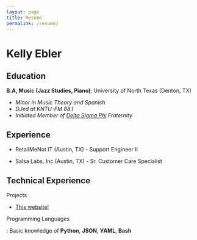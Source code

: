 ```yaml
---
layout: page
title: Resume
permalink: /resume/
---
```

Kelly Ebler
============

Education
---------
**B.A, Music (Jazz Studies, Piano)**; University of North Texas (Denton, TX)

* _Minor in Music Theory and Spanish_
* _DJed at KNTU-FM 88.1_
* _Initiated Member of [Delta Sigma Phi](https://www.deltasig.org/) Fraternity_

Experience
-----------

* RetailMeNot IT (Austin, TX) - Support Engineer II

* Salsa Labs, Inc (Austin, TX) - Sr. Customer Care Specialist

Technical Experience
--------------------

Projects
* [This website!](https://github.com/keeblers-n-bits/kellyebler)

Programming Languages

:   Basic knowledge of **Python**, **JSON**, **YAML**, **Bash**
